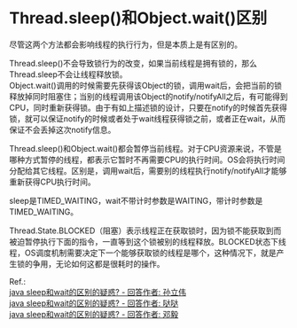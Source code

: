 # Thread.sleep()和Object.wait()区别

尽管这两个方法都会影响线程的执行行为，但是本质上是有区别的。

Thread.sleep()不会导致锁行为的改变，如果当前线程是拥有锁的，那么Thread.sleep不会让线程释放锁。  
Object.wait()调用的时候需要先获得该Object的锁，调用wait后，会把当前的锁释放掉同时阻塞住；当别的线程调用该Object的notify/notifyAll之后，有可能得到CPU，同时重新获得锁。由于有如上描述锁的设计，只要在notify的时候首先获得锁，就可以保证notify的时候或者处于wait线程获得锁之前，或者正在wait，从而保证不会丢掉这次notify信息。

Thread.sleep()和Object.wait()都会暂停当前线程。对于CPU资源来说，不管是哪种方式暂停的线程，都表示它暂时不再需要CPU的执行时间。OS会将执行时间分配给其它线程。区别是，调用wait后，需要别的线程执行notify/notifyAll才能够重新获得CPU执行时间。

sleep是TIMED_WAITING，wait不带计时参数是WAITING，带计时参数是TIMED_WAITING。

Thread.State.BLOCKED（阻塞）表示线程正在获取锁时，因为锁不能获取到而被迫暂停执行下面的指令，一直等到这个锁被别的线程释放。BLOCKED状态下线程，OS调度机制需要决定下一个能够获取锁的线程是哪个，这种情况下，就是产生锁的争用，无论如何这都是很耗时的操作。

Ref.:  
[java sleep和wait的区别的疑惑? - 回答作者: 孙立伟 ](https://www.zhihu.com/question/23328075/answer/24228413)  
[java sleep和wait的区别的疑惑? - 回答作者: 哒哒](https://zhihu.com/question/23328075/answer/79996019)  
[java sleep和wait的区别的疑惑? - 回答作者: 邓毅](https://zhihu.com/question/23328075/answer/24230029)  

